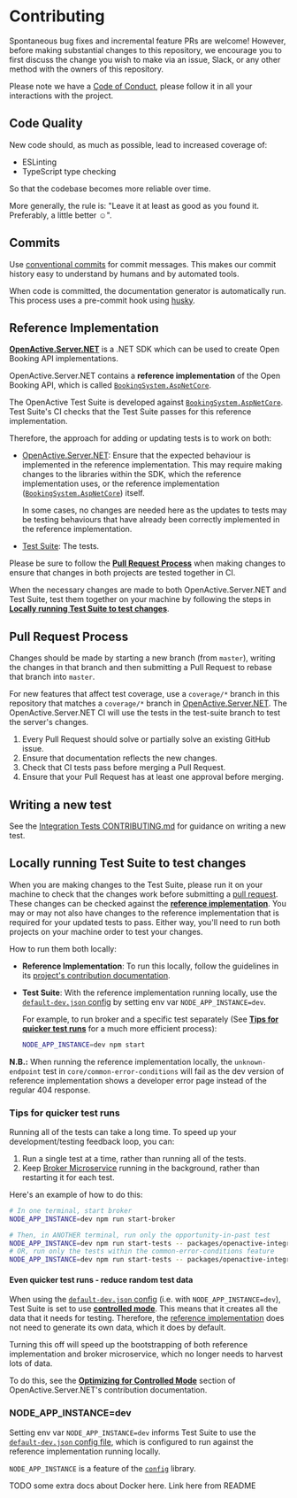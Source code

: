 # Contributing

Spontaneous bug fixes and incremental feature PRs are welcome! However, before making substantial changes to this repository, we encourage you to first discuss the change you wish to make via an issue, Slack, or any other method with the owners of this repository.

Please note we have a [Code of Conduct](https://openactive.io/public-openactive-w3c/code-of-conduct/), please follow it in all your interactions with the project.

## Code Quality

New code should, as much as possible, lead to increased coverage of:

- ESLinting
- TypeScript type checking

So that the codebase becomes more reliable over time.

More generally, the rule is: "Leave it at least as good as you found it. Preferably, a little better ☺️".

## Commits

Use [conventional commits](https://www.conventionalcommits.org/en/v1.0.0/) for commit messages. This makes our commit history easy to understand by humans and by automated tools.

When code is committed, the documentation generator is automatically run. This process uses a pre-commit hook using [husky](https://github.com/typicode/husky).

## Reference Implementation

[**OpenActive.Server.NET**](https://github.com/openactive/OpenActive.Server.NET/) is a .NET SDK which can be used to create Open Booking API implementations.

OpenActive.Server.NET contains a **reference implementation** of the Open Booking API, which is called [`BookingSystem.AspNetCore`](https://github.com/openactive/OpenActive.Server.NET/tree/master/Examples/BookingSystem.AspNetCore).

The OpenActive Test Suite is developed against [`BookingSystem.AspNetCore`](https://github.com/openactive/OpenActive.Server.NET/tree/master/Examples/BookingSystem.AspNetCore). Test Suite's CI checks that the Test Suite passes for this reference implementation.

Therefore, the approach for adding or updating tests is to work on both:

- [OpenActive.Server.NET](https://github.com/openactive/OpenActive.Server.NET/): Ensure that the expected behaviour is implemented in the reference implementation. This may require making changes to the libraries within the SDK, which the reference implementation uses, or the reference implementation ([`BookingSystem.AspNetCore`](https://github.com/openactive/OpenActive.Server.NET/tree/master/Examples/BookingSystem.AspNetCore)) itself.

    In some cases, no changes are needed here as the updates to tests may be testing behaviours that have already been correctly implemented in the reference implementation.
- [Test Suite](.): The tests.

Please be sure to follow the [**Pull Request Process**](#pull-request-process) when making changes to ensure that changes in both projects are tested together in CI.

When the necessary changes are made to both OpenActive.Server.NET and Test Suite, test them together on your machine by following the steps in [**Locally running Test Suite to test changes**](#locally-running-test-suite-to-test-changes).

## Pull Request Process

Changes should be made by starting a new branch (from `master`), writing the changes in that branch and then submitting a Pull Request to rebase that branch into `master`.

For new features that affect test coverage, use a `coverage/*` branch in this repository that matches a `coverage/*` branch in [OpenActive.Server.NET](https://github.com/openactive/OpenActive.Server.NET/). The OpenActive.Server.NET CI will use the tests in the test-suite branch to test the server's changes.

1. Every Pull Request should solve or partially solve an existing GitHub issue.
2. Ensure that documentation reflects the new changes.
3. Check that CI tests pass before merging a Pull Request.
4. Ensure that your Pull Request has at least one approval before merging.

## Writing a new test

See the [Integration Tests CONTRIBUTING.md](./packages/openactive-integration-tests/CONTRIBUTING.md) for guidance on writing a new test.

## Locally running Test Suite to test changes

When you are making changes to the Test Suite, please run it on your machine to check that the changes work before submitting a [pull request](#pull-request-process). These changes can be checked against the [**reference implementation**](#reference-implementation). You may or may not also have changes to the reference implementation that is required for your updated tests to pass. Either way, you'll need to run both projects on your machine order to test your changes.

How to run them both locally:

* **Reference Implementation**: To run this locally, follow the guidelines in its [project's contribution documentation](https://github.com/openactive/OpenActive.Server.NET/blob/master/CONTRIBUTING.md).
* **Test Suite**: With the reference implementation running locally, use the [`default-dev.json` config](./config/default-dev.json) by setting env var `NODE_APP_INSTANCE=dev`.

    For example, to run broker and a specific test separately (See [**Tips for quicker test runs**](#tips-for-quicker-test-runs) for a much more efficient process):

    ```sh
    NODE_APP_INSTANCE=dev npm start
    ```

**N.B.:** When running the reference implementation locally, the `unknown-endpoint` test in `core/common-error-conditions` will fail as the dev version of reference implementation shows a developer error page instead of the regular 404 response.

### Tips for quicker test runs

Running all of the tests can take a long time. To speed up your development/testing feedback loop, you can:

1. Run a single test at a time, rather than running all of the tests.
2. Keep [Broker Microservice](./packages/openactive-broker-microservice/) running in the background, rather than restarting it for each test.

Here's an example of how to do this:

```sh
# In one terminal, start broker
NODE_APP_INSTANCE=dev npm run start-broker

# Then, in ANOTHER terminal, run only the opportunity-in-past test
NODE_APP_INSTANCE=dev npm run start-tests -- packages/openactive-integration-tests/test/features/core/common-error-conditions/implemented/opportunity-in-past-test.js
# OR, run only the tests within the common-error-conditions feature
NODE_APP_INSTANCE=dev npm run start-tests -- packages/openactive-integration-tests/test/features/core/common-error-conditions/
```

#### Even quicker test runs - reduce random test data

When using the [`default-dev.json` config](./config/default-dev.json) (i.e. with `NODE_APP_INSTANCE=dev`), Test Suite is set to use [**controlled mode**](https://developer.openactive.io/open-booking-api/key-decisions#controlled-mode). This means that it creates all the data that it needs for testing. Therefore, the [reference implementation](#reference-implementation) does not need to generate its own data, which it does by default.

Turning this off will speed up the bootstrapping of both reference implementation and broker microservice, which no longer needs to harvest lots of data.

To do this, see the [**Optimizing for Controlled Mode**](https://github.com/openactive/OpenActive.Server.NET/blob/master/CONTRIBUTING.md#optimizing-for-controlled-mode) section of OpenActive.Server.NET's contribution documentation.

### NODE_APP_INSTANCE=dev

Setting env var `NODE_APP_INSTANCE=dev` informs Test Suite to use the [`default-dev.json` config file](./config/default-dev.json), which is configured to run against the reference implementation running locally.

`NODE_APP_INSTANCE` is a feature of the [`config`](https://github.com/node-config/node-config/) library.

TODO some extra docs about Docker here. Link here from README